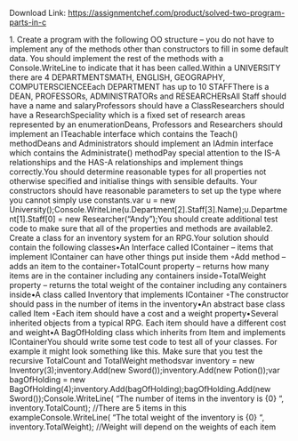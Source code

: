 Download Link: https://assignmentchef.com/product/solved-two-program-parts-in-c
<br>
<p class="ui header product-top-header" title="Two program parts in C# Solution">1. Create a program with the following OO structure – you do not have to implement any of the methods other than constructors to fill in some default data. You should implement the rest of the methods with a Console.WriteLine to indicate that it has been called.Within a UNIVERSITY there are 4 DEPARTMENTSMATH, ENGLISH, GEOGRAPHY, COMPUTERSCIENCEEach DEPARTMENT has up to 10 STAFFThere is a DEAN, PROFESSORs, ADMINISTRATORs and RESEARCHERsAll Staff should have a name and salaryProfessors should have a ClassResearchers should have a ResearchSpeciality which is a fixed set of research areas represented by an enumerationDeans, Professors and Researchers should implement an ITeachable interface which contains the Teach() methodDeans and Administrators should implement an IAdmin interface which contains the Administrate() methodPay special attention to the IS-A relationships and the HAS-A relationships and implement things correctly.You should determine reasonable types for all properties not otherwise specified and initialise things with sensible defaults. Your constructors should have reasonable parameters to set up the type where you cannot simply use constants.var u = new University();Console.WriteLine(u.Department[2].Staff[3].Name);u.Department[1].Staff[0] = new Researcher(“Andy”);You should create additional test code to make sure that all of the properties and methods are available2. Create a class for an inventory system for an RPG.Your solution should contain the following classes•An Interface called IContainer – items that implement IContainer can have other things put inside them ◦Add method – adds an item to the container◦TotalCount property – returns how many items are in the container including any containers inside◦TotalWeight property – returns the total weight of the container including any containers inside•A class called Inventory that implements IContainer ◦The constructor should pass in the number of items in the inventory•An abstract base class called Item ◦Each item should have a cost and a weight property•Several inherited objects from a typical RPG. Each item should have a different cost and weight•A BagOfHolding class which inherits from Item and implements IContainerYou should write some test code to test all of your classes. For example it might look something like this. Make sure that you test the recursive TotalCount and TotalWeight methodsvar inventory = new Inventory(3);inventory.Add(new Sword());inventory.Add(new Potion());var bagOfHolding = new BagOfHolding(4);inventory.Add(bagOfHolding);bagOfHolding.Add(new Sword());Console.WriteLine( “The number of items in the inventory is {0} “, inventory.TotalCount); //There are 5 items in this exampleConsole.WriteLine( “The total weight of the inventory is {0} “, inventory.TotalWeight); //Weight will depend on the weights of each item